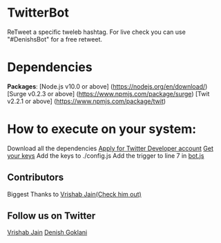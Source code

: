 # TwitterBot
ReTweet a specific tweleb hashtag.
For live check you can use "#DenishsBot" for a free retweet.
# Dependencies
**Packages**: 
[Node.js v10.0 or above] (https://nodejs.org/en/download/)
[Surge v0.2.3 or above] (https://www.npmjs.com/package/surge)
[Twit v2.2.1 or above] (https://www.npmjs.com/package/twit)

# How to execute on your system:
Download all the dependencies
[Apply for Twitter Developer account](https://developer.twitter.com/en)
[Get your keys](https://developer.twitter.com/en/apps)
Add the keys to ./config.js
Add the trigger to line 7 in [bot.js](https://github.com/sparkcoder157/TwitterBot/blob/master/bot.js)
## Contributors

Biggest Thanks to [Vrishab Jain(Check him out)](https://github.com/dragoFireup)

## Follow us on Twitter
[Vrishab Jain](https://twitter.com/drago_fireup)
[Denish Goklani](https://twitter.com/sparkcoder_)
